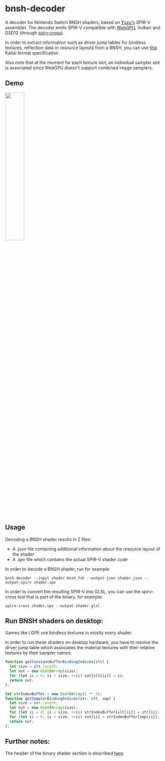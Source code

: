# bnsh-decoder

A decoder for Nintendo Switch BNSH shaders, based on [Yuzu's](https://github.com/yuzu-emu/yuzu) SPIR-V assembler.
The decoder emits SPIR-V compatible with [WebGPU](https://gpuweb.github.io/gpuweb/), Vulkan and D3D12 (through [spirv-cross](https://github.com/KhronosGroup/SPIRV-Cross)).

In order to extract information such as driver jump tables for bindless textures, reflection data or resource layouts from a BNSH, you can use [this](https://github.com/maierfelix/bnsh-decoder/blob/master/BNSH.ksy) Kaitai format specification.

Also note that at the moment for each texture slot, an individual sampler slot is associated since WebGPU doesn't support combined image samplers.

## Demo

<a href="https://i.imgur.com/HK85gTQ.mp4">
  <img src="https://i.imgur.com/HK85gTQ.gif" width="35%">
</a>

## Usage

Decoding a BNSH shader results in 2 files:
 - A .json file containing additional information about the resource layout of the shader
 - A .spv file which contains the actual SPIR-V shader code
 
In order to decode a BNSH shader, run for example:
````
bnsh-decoder --input shader.bnsh_fsh --output-json shader.json --output-spirv shader.spv
````

In order to convert the resulting SPIR-V into GLSL, you can use the spirv-cross tool that is part of the binary, for example:
````
spirv-cross shader.spv --output shader.glsl
````

## Run BNSH shaders on desktop:

Games like LGPE use bindless textures in mostly every shader.

In order to run these shaders on desktop hardware, you have to resolve the driver jump table which associates the material textures with their relative textures by their sampler names:
````js
function getConstantBufferBindingIndices(slt) {
  let size = slt.length;
  let out = new Uint8Array(size);
  for (let ii = 0; ii < size; ++ii) out[slt[ii]] = ii;
  return out;
};

let strIndexBuffer = new Uint8Array(2 ** 5);
function getSamplerBindingIndices(str, slt, smp) {
  let size = str.length;
  let out = new Uint8Array(size);
  for (let ii = 0; ii < size; ++ii) strIndexBuffer[slt[ii]] = str[ii];
  for (let ii = 0; ii < size; ++ii) out[ii] = strIndexBuffer[smp[ii]];
  return out;
};
````

## Further notes:

The header of the binary shader section is described [here](http://download.nvidia.com/open-gpu-doc/Shader-Program-Header/1/Shader-Program-Header.html)
